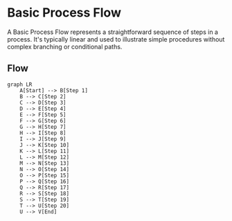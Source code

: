 
# Basic Process Flow

A Basic Process Flow represents a straightforward sequence of steps in a process. It's typically linear and used to illustrate simple procedures without complex branching or conditional paths.

## Flow

```mermaid
graph LR
    A[Start] --> B[Step 1]
    B --> C[Step 2]
    C --> D[Step 3]
    D --> E[Step 4]
    E --> F[Step 5]
    F --> G[Step 6]
    G --> H[Step 7]
    H --> I[Step 8]
    I --> J[Step 9]
    J --> K[Step 10]
    K --> L[Step 11]
    L --> M[Step 12]
    M --> N[Step 13]
    N --> O[Step 14]
    O --> P[Step 15]
    P --> Q[Step 16]
    Q --> R[Step 17]
    R --> S[Step 18]
    S --> T[Step 19]
    T --> U[Step 20]
    U --> V[End]
```
